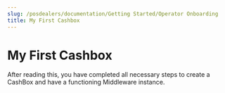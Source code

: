 ```yaml
---
slug: /posdealers/documentation/Getting Started/Operator Onboarding
title: My First Cashbox
---
```

# My First Cashbox

After reading this, you have completed all necessary steps to create a CashBox and have a functioning Middleware instance.
